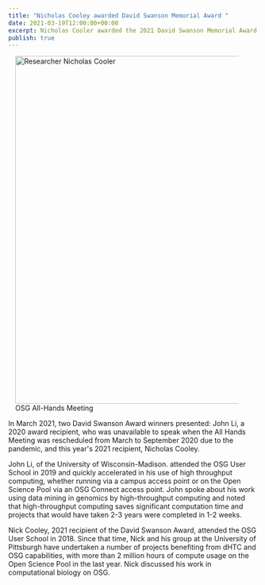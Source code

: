 ```yaml
---
title: "Nicholas Cooley awarded David Swanson Memorial Award " 
date: 2021-03-19T12:00:00+00:00
excerpt: Nicholas Cooler awarded the 2021 David Swanson Memorial Award
publish: true
--- 
```


<figure class="figure float-right" style="margin-left: 1em">
  <img src="{{site.baseurl}}/images/news/All-Hands-Meeting2.png" class="figure-img img-fluid rounded" alt="Researcher Nicholas Cooler" width="700px">
  <figcaption class="figure-caption">OSG All-Hands Meeting<br/></figcaption>
</figure>In March 2021, two David Swanson Award winners presented: John Li, a 2020 award recipient, who was unavailable to speak when the All Hands Meeting was rescheduled from March to September 2020 due to the pandemic, and this year's 2021 recipient, Nicholas Cooley.

John Li, of the University of Wisconsin-Madison. attended the OSG User School in 2019 and quickly accelerated in his use of high throughput computing, whether running via a campus access point or on the Open Science Pool via an OSG Connect access point. John spoke about his work using data mining in genomics by high-throughput computing and noted that high-throughput computing saves significant computation time and projects that would have taken 2-3 years were completed in 1-2 weeks.

Nick Cooley, 2021 recipient of the David Swanson Award, attended the OSG User School in 2018. Since that time, Nick and his group at the University of Pittsburgh have undertaken a number of projects benefiting from dHTC and OSG capabilities, with more than 2 million hours of compute usage on the Open Science Pool in the last year. Nick discussed his work in computational biology on OSG.
